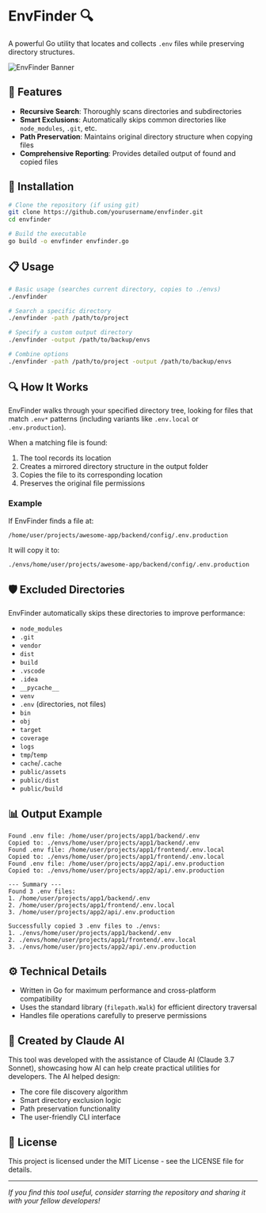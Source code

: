 # EnvFinder 🔍

A powerful Go utility that locates and collects `.env` files while preserving directory structures.

![EnvFinder Banner](https://via.placeholder.com/800x200?text=EnvFinder)

## 🌟 Features

- **Recursive Search**: Thoroughly scans directories and subdirectories
- **Smart Exclusions**: Automatically skips common directories like `node_modules`, `.git`, etc.
- **Path Preservation**: Maintains original directory structure when copying files
- **Comprehensive Reporting**: Provides detailed output of found and copied files

## 🚀 Installation

```bash
# Clone the repository (if using git)
git clone https://github.com/yourusername/envfinder.git
cd envfinder

# Build the executable
go build -o envfinder envfinder.go
```

## 📋 Usage

```bash
# Basic usage (searches current directory, copies to ./envs)
./envfinder

# Search a specific directory
./envfinder -path /path/to/project

# Specify a custom output directory
./envfinder -output /path/to/backup/envs

# Combine options
./envfinder -path /path/to/project -output /path/to/backup/envs
```

## 🔍 How It Works

EnvFinder walks through your specified directory tree, looking for files that match `.env*` patterns (including variants like `.env.local` or `.env.production`).

When a matching file is found:
1. The tool records its location
2. Creates a mirrored directory structure in the output folder
3. Copies the file to its corresponding location
4. Preserves the original file permissions

### Example

If EnvFinder finds a file at:
```
/home/user/projects/awesome-app/backend/config/.env.production
```

It will copy it to:
```
./envs/home/user/projects/awesome-app/backend/config/.env.production
```

## 🛡️ Excluded Directories

EnvFinder automatically skips these directories to improve performance:

- `node_modules`
- `.git`
- `vendor`
- `dist`
- `build`
- `.vscode`
- `.idea`
- `__pycache__`
- `venv`
- `.env` (directories, not files)
- `bin`
- `obj`
- `target`
- `coverage`
- `logs`
- `tmp`/`temp`
- `cache`/`.cache`
- `public/assets`
- `public/dist`
- `public/build`

## 📊 Output Example

```
Found .env file: /home/user/projects/app1/backend/.env
Copied to: ./envs/home/user/projects/app1/backend/.env
Found .env file: /home/user/projects/app1/frontend/.env.local
Copied to: ./envs/home/user/projects/app1/frontend/.env.local
Found .env file: /home/user/projects/app2/api/.env.production
Copied to: ./envs/home/user/projects/app2/api/.env.production

--- Summary ---
Found 3 .env files:
1. /home/user/projects/app1/backend/.env
2. /home/user/projects/app1/frontend/.env.local
3. /home/user/projects/app2/api/.env.production

Successfully copied 3 .env files to ./envs:
1. ./envs/home/user/projects/app1/backend/.env
2. ./envs/home/user/projects/app1/frontend/.env.local
3. ./envs/home/user/projects/app2/api/.env.production
```

## ⚙️ Technical Details

- Written in Go for maximum performance and cross-platform compatibility
- Uses the standard library (`filepath.Walk`) for efficient directory traversal
- Handles file operations carefully to preserve permissions

## 🤖 Created by Claude AI

This tool was developed with the assistance of Claude AI (Claude 3.7 Sonnet), showcasing how AI can help create practical utilities for developers. The AI helped design:

- The core file discovery algorithm
- Smart directory exclusion logic
- Path preservation functionality
- The user-friendly CLI interface

## 📄 License

This project is licensed under the MIT License - see the LICENSE file for details.

---

*If you find this tool useful, consider starring the repository and sharing it with your fellow developers!*